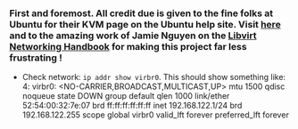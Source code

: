 ### First and foremost. All credit due is given to the fine folks at Ubuntu for their KVM page on the Ubuntu help site. Visit [here](https://help.ubuntu.com/community/KVM) and to the amazing work of Jamie Nguyen on the [Libvirt Networking Handbook](https://jamielinux.com/docs/libvirt-networking-handbook/#libvirt-networking-handbook) for making this project far less frustrating ! 




- Check network: `ip addr show virbr0`. This should show something like: 4: virbr0: <NO-CARRIER,BROADCAST,MULTICAST,UP> mtu 1500 qdisc noqueue state DOWN group default qlen 1000
    link/ether 52:54:00:32:7e:07 brd ff:ff:ff:ff:ff:ff
    inet 192.168.122.1/24 brd 192.168.122.255 scope global virbr0
       valid_lft forever preferred_lft forever
